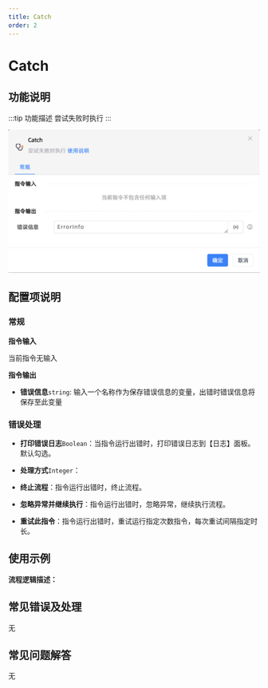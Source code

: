 ```yaml
---
title: Catch
order: 2
---
```


# Catch

## 功能说明

:::tip 功能描述
尝试失败时执行
:::

![Catch](../../../assets/Catch_command.png)

## 配置项说明

### 常规

**指令输入**

当前指令无输入


**指令输出**

- **错误信息**`string`: 输入一个名称作为保存错误信息的变量，出错时错误信息将保存至此变量

### 错误处理

- **打印错误日志**`Boolean`：当指令运行出错时，打印错误日志到【日志】面板。默认勾选。

- **处理方式**`Integer`：

 - **终止流程**：指令运行出错时，终止流程。

 - **忽略异常并继续执行**：指令运行出错时，忽略异常，继续执行流程。

 - **重试此指令**：指令运行出错时，重试运行指定次数指令，每次重试间隔指定时长。

## 使用示例

**流程逻辑描述：** 

## 常见错误及处理

无

## 常见问题解答

无


